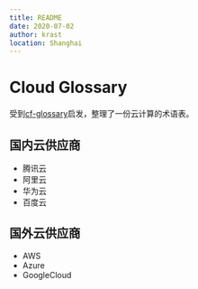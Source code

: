 ```yaml
---
title: README
date: 2020-07-02
author: krast
location: Shanghai  
---
```

# Cloud Glossary

受到[cf-glossary][1]启发，整理了一份云计算的术语表。

## 国内云供应商

- 腾讯云
- 阿里云
- 华为云
- 百度云

## 国外云供应商

- AWS
- Azure
- GoogleCloud


[1]: http://glossary.cfapps.io "cf-glossary"